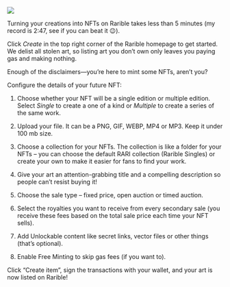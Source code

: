 [![](https://res.cloudinary.com/marcomontalbano/image/upload/v1633787130/video_to_markdown/images/youtube--dQw4w9WgXcQ-c05b58ac6eb4c4700831b2b3070cd403.jpg)](https://www.youtube.com/watch?v=dQw4w9WgXcQ&ab_channel=RickAstley)

Turning your creations into NFTs on Rarible takes less than 5 minutes (my record is 2:47, see if you can beat it 😉).

Click _Create_ in the top right corner of the Rarible homepage to get started. We delist all stolen art, so listing art you don’t own only leaves you paying gas and making nothing.

Enough of the disclaimers—you’re here to mint some NFTs, aren’t you?

Configure the details of your future NFT:

1. Choose whether your NFT will be a single edition or multiple edition. Select _Single_ to create a one of a kind or _Multiple_ to create a series of the same work.

2. Upload your file. It can be a PNG, GIF, WEBP, MP4 or MP3. Keep it under 100 mb size.

3. Choose a collection for your NFTs. The collection is like a folder for your NFTs – you can choose the default RARI collection (Rarible Singles) or create your own to make it easier for fans to find your work.

4. Give your art an attention-grabbing title and a compelling description so people can’t resist buying it!

5. Choose the sale type – fixed price, open auction or timed auction.

6. Select the royalties you want to receive from every secondary sale (you receive these fees based on the total sale price each time your NFT sells).

7. Add Unlockable content like secret links, vector files or other things (that’s optional).

8. Enable Free Minting to skip gas fees (if you want to).

Click “Create item”, sign the transactions with your wallet, and your art is now listed on Rarible!
